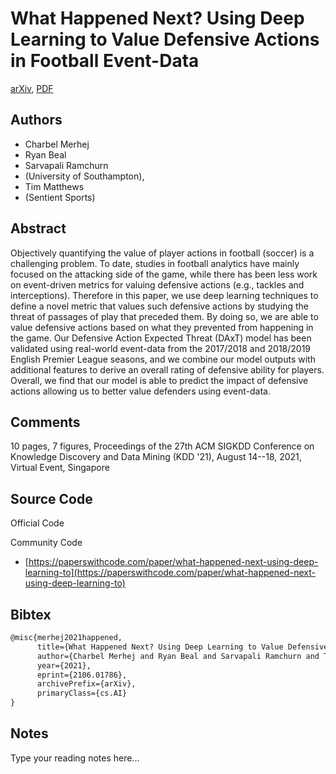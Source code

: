 
# What Happened Next? Using Deep Learning to Value Defensive Actions in Football Event-Data

[arXiv](https://arxiv.org/abs/2106.01786), [PDF](https://arxiv.org/pdf/2106.01786.pdf)

## Authors

- Charbel Merhej
- Ryan Beal
- Sarvapali Ramchurn
- (University of Southampton),
- Tim Matthews
- (Sentient Sports)

## Abstract

Objectively quantifying the value of player actions in football (soccer) is a challenging problem. To date, studies in football analytics have mainly focused on the attacking side of the game, while there has been less work on event-driven metrics for valuing defensive actions (e.g., tackles and interceptions). Therefore in this paper, we use deep learning techniques to define a novel metric that values such defensive actions by studying the threat of passages of play that preceded them. By doing so, we are able to value defensive actions based on what they prevented from happening in the game. Our Defensive Action Expected Threat (DAxT) model has been validated using real-world event-data from the 2017/2018 and 2018/2019 English Premier League seasons, and we combine our model outputs with additional features to derive an overall rating of defensive ability for players. Overall, we find that our model is able to predict the impact of defensive actions allowing us to better value defenders using event-data.

## Comments

10 pages, 7 figures, Proceedings of the 27th ACM SIGKDD Conference on Knowledge Discovery and Data Mining (KDD '21), August 14--18, 2021, Virtual Event, Singapore

## Source Code

Official Code



Community Code

- [https://paperswithcode.com/paper/what-happened-next-using-deep-learning-to](https://paperswithcode.com/paper/what-happened-next-using-deep-learning-to)

## Bibtex

```tex
@misc{merhej2021happened,
      title={What Happened Next? Using Deep Learning to Value Defensive Actions in Football Event-Data}, 
      author={Charbel Merhej and Ryan Beal and Sarvapali Ramchurn and Tim Matthews},
      year={2021},
      eprint={2106.01786},
      archivePrefix={arXiv},
      primaryClass={cs.AI}
}
```

## Notes

Type your reading notes here...

